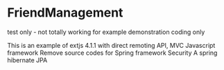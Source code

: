 # FriendManagement
test only - not totally working for example demonstration coding only

This is an example of extjs 4.1.1 with direct remoting API, MVC Javascript framework
Remove source codes for Spring framework Security
A spring hibernate JPA
